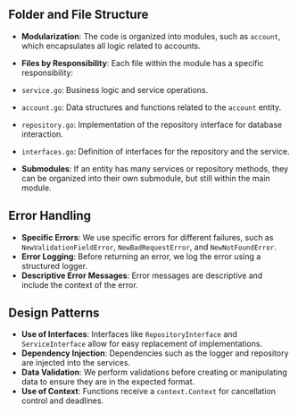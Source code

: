 ## Folder and File Structure

- **Modularization**: The code is organized into modules, such as `account`, which encapsulates all logic related to accounts.
- **Files by Responsibility**: Each file within the module has a specific responsibility:

- `service.go`: Business logic and service operations.
- `account.go`: Data structures and functions related to the `account` entity.
- `repository.go`: Implementation of the repository interface for database interaction.
- `interfaces.go`: Definition of interfaces for the repository and the service.

- **Submodules**: If an entity has many services or repository methods, they can be organized into their own submodule, but still within the main module.

## Error Handling

- **Specific Errors**: We use specific errors for different failures, such as `NewValidationFieldError`, `NewBadRequestError`, and `NewNotFoundError`.
- **Error Logging**: Before returning an error, we log the error using a structured logger.
- **Descriptive Error Messages**: Error messages are descriptive and include the context of the error.

## Design Patterns

- **Use of Interfaces**: Interfaces like `RepositoryInterface` and `ServiceInterface` allow for easy replacement of implementations.
- **Dependency Injection**: Dependencies such as the logger and repository are injected into the services.
- **Data Validation**: We perform validations before creating or manipulating data to ensure they are in the expected format.
- **Use of Context**: Functions receive a `context.Context` for cancellation control and deadlines.
